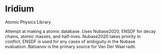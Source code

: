 # Iridium
Atomic Physics Library

Attempt at making a atomic database. Uses Nubase2020, ENSDF for decay chains, atomic masses, and half-lives. Nubase2020 takes priority in conflict, ENSDF is used for any cases of ambiguity in the Nubase evaluation. 
Batsanov is the primary source for Van Der Waal radii. 
